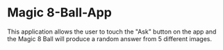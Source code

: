 # Magic 8-Ball-App
This application allows the user to touch the "Ask" button on the app and the Magic 8 Ball will produce a random answer from 5 different images. 

